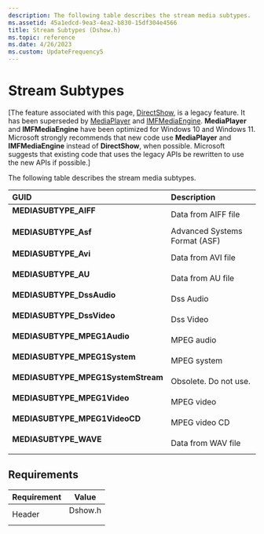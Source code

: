 ```yaml
---
description: The following table describes the stream media subtypes.
ms.assetid: 45a1edcd-9ea3-4ea2-b830-15df304e4566
title: Stream Subtypes (Dshow.h)
ms.topic: reference
ms.date: 4/26/2023
ms.custom: UpdateFrequency5
---
```


# Stream Subtypes

\[The feature associated with this page, [DirectShow](/windows/win32/directshow/directshow), is a legacy feature. It has been superseded by [MediaPlayer](/uwp/api/Windows.Media.Playback.MediaPlayer) and [IMFMediaEngine](/windows/win32/api/mfmediaengine/nn-mfmediaengine-imfmediaengine). **MediaPlayer** and **IMFMediaEngine** have been optimized for Windows 10 and Windows 11. Microsoft strongly recommends that new code use **MediaPlayer** and **IMFMediaEngine** instead of **DirectShow**, when possible. Microsoft suggests that existing code that uses the legacy APIs be rewritten to use the new APIs if possible.\]

The following table describes the stream media subtypes.



| GUID                                                                                                                                                                                                                                                              | Description                              |
|:------------------------------------------------------------------------------------------------------------------------------------------------------------------------------------------------------------------------------------------------------------------|:-----------------------------------------|
| <span id="MEDIASUBTYPE_AIFF"></span><span id="mediasubtype_aiff"></span><dl> <dt>**MEDIASUBTYPE\_AIFF**</dt> </dl>                                                                                         | Data from AIFF file<br/>           |
| <span id="MEDIASUBTYPE_Asf"></span><span id="mediasubtype_asf"></span><span id="MEDIASUBTYPE_ASF"></span><dl> <dt>**MEDIASUBTYPE\_Asf**</dt> </dl>                                                         | Advanced Systems Format (ASF)<br/> |
| <span id="MEDIASUBTYPE_Avi"></span><span id="mediasubtype_avi"></span><span id="MEDIASUBTYPE_AVI"></span><dl> <dt>**MEDIASUBTYPE\_Avi**</dt> </dl>                                                         | Data from AVI file<br/>            |
| <span id="MEDIASUBTYPE_AU"></span><span id="mediasubtype_au"></span><dl> <dt>**MEDIASUBTYPE\_AU**</dt> </dl>                                                                                               | Data from AU file<br/>             |
| <span id="MEDIASUBTYPE_DssAudio"></span><span id="mediasubtype_dssaudio"></span><span id="MEDIASUBTYPE_DSSAUDIO"></span><dl> <dt>**MEDIASUBTYPE\_DssAudio**</dt> </dl>                                     | Dss Audio<br/>                     |
| <span id="MEDIASUBTYPE_DssVideo"></span><span id="mediasubtype_dssvideo"></span><span id="MEDIASUBTYPE_DSSVIDEO"></span><dl> <dt>**MEDIASUBTYPE\_DssVideo**</dt> </dl>                                     | Dss Video<br/>                     |
| <span id="MEDIASUBTYPE_MPEG1Audio"></span><span id="mediasubtype_mpeg1audio"></span><span id="MEDIASUBTYPE_MPEG1AUDIO"></span><dl> <dt>**MEDIASUBTYPE\_MPEG1Audio**</dt> </dl>                             | MPEG audio<br/>                    |
| <span id="MEDIASUBTYPE_MPEG1System"></span><span id="mediasubtype_mpeg1system"></span><span id="MEDIASUBTYPE_MPEG1SYSTEM"></span><dl> <dt>**MEDIASUBTYPE\_MPEG1System**</dt> </dl>                         | MPEG system<br/>                   |
| <span id="MEDIASUBTYPE_MPEG1SystemStream"></span><span id="mediasubtype_mpeg1systemstream"></span><span id="MEDIASUBTYPE_MPEG1SYSTEMSTREAM"></span><dl> <dt>**MEDIASUBTYPE\_MPEG1SystemStream**</dt> </dl> | Obsolete. Do not use.<br/>         |
| <span id="MEDIASUBTYPE_MPEG1Video"></span><span id="mediasubtype_mpeg1video"></span><span id="MEDIASUBTYPE_MPEG1VIDEO"></span><dl> <dt>**MEDIASUBTYPE\_MPEG1Video**</dt> </dl>                             | MPEG video<br/>                    |
| <span id="MEDIASUBTYPE_MPEG1VideoCD"></span><span id="mediasubtype_mpeg1videocd"></span><span id="MEDIASUBTYPE_MPEG1VIDEOCD"></span><dl> <dt>**MEDIASUBTYPE\_MPEG1VideoCD**</dt> </dl>                     | MPEG video CD<br/>                 |
| <span id="MEDIASUBTYPE_WAVE"></span><span id="mediasubtype_wave"></span><dl> <dt>**MEDIASUBTYPE\_WAVE**</dt> </dl>                                                                                         | Data from WAV file<br/>            |



## Requirements



| Requirement | Value |
|-------------------|------------------------------------------------------------------------------------|
| Header<br/> | <dl> <dt>Dshow.h</dt> </dl> |



 

 




